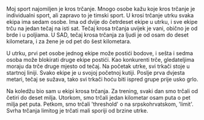 Moj sport najomiljen je kros trčanje. Mnogo osobe kažu koje kros trčanje je
individualni sport, ali zapravo to je timski sport. U krosi trčanje utrku
svaka ekipa ima sedam osobe. Ima od dvije do četrdeset ekipe u utrku, i sve
ekipe trču na jedan tečaj na isti sat. Tečaj krosa trčanja uvijek je vani,
obično je od brde i u poljiama. U SAD, tečaj krosa trčanja za ljudi je od osam
do deset kilometara, i za žene je od pet do šest kilometara.

U utrku, prvi pet osobe jednog ekipe može postići bodove, i sešta i sedma
osoba može blokirati druge ekipe postići. Kao konkurenti trče, gledateljima
moraju da trče druge mjesto od tečaj. Na početak utrke, svi trkači stoje u startnoj liniji. Svako ekipe je u svojoj početnoj kutiji. Poslje prva dvjesta metari, tečaj se sužava, tako svi trkači hoću biti ispred grupe prije usko grlo.

Na koledžu bio sam u ekipi krosa trčanja. Za trening, svaki dan smo trčali od
četiri do deset milja. Utorkom, smo trčali jedan kilometar osam puta o pet
milja pet puta. Petkom, smo trčali 'threshold' o na srpskohrvatskom, 'limit'.
Svrha trčanja limitog je trčati mali sporiji od brzine utrke.
